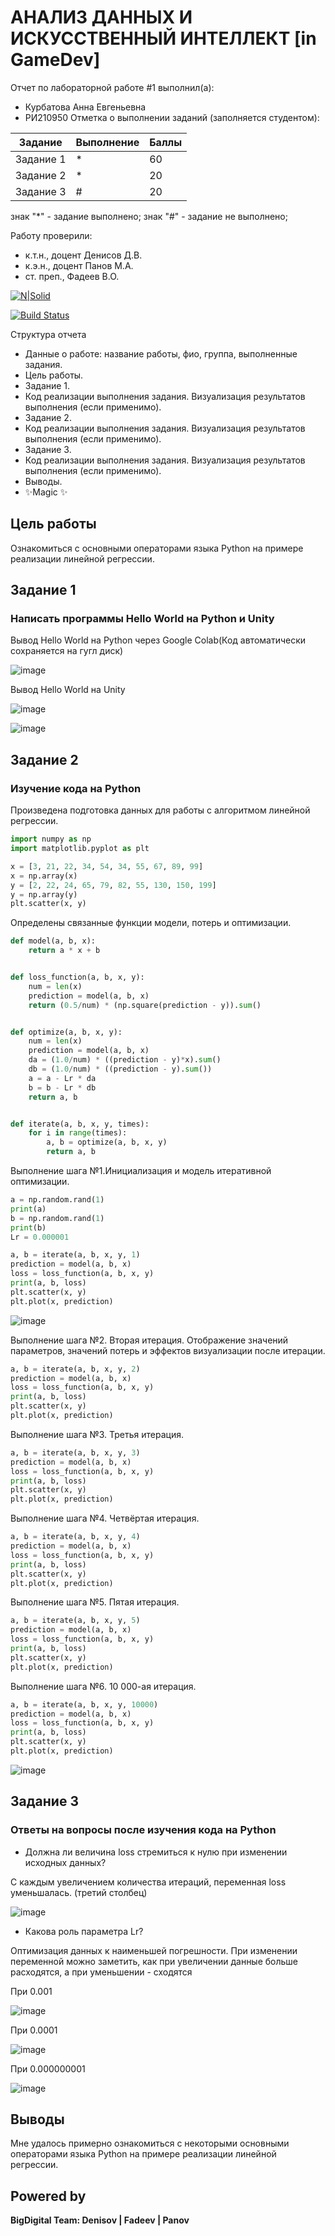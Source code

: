 # АНАЛИЗ ДАННЫХ И ИСКУССТВЕННЫЙ ИНТЕЛЛЕКТ [in GameDev]
Отчет по лабораторной работе #1 выполнил(а):
- Курбатова Анна Евгеньевна
- РИ210950
Отметка о выполнении заданий (заполняется студентом):

| Задание | Выполнение | Баллы |
| ------ | ------ | ------ |
| Задание 1 | * | 60 |
| Задание 2 | * | 20 |
| Задание 3 | # | 20 |

знак "*" - задание выполнено; знак "#" - задание не выполнено;

Работу проверили:
- к.т.н., доцент Денисов Д.В.
- к.э.н., доцент Панов М.А.
- ст. преп., Фадеев В.О.

[![N|Solid](https://cldup.com/dTxpPi9lDf.thumb.png)](https://nodesource.com/products/nsolid)

[![Build Status](https://travis-ci.org/joemccann/dillinger.svg?branch=master)](https://travis-ci.org/joemccann/dillinger)

Структура отчета

- Данные о работе: название работы, фио, группа, выполненные задания.
- Цель работы.
- Задание 1.
- Код реализации выполнения задания. Визуализация результатов выполнения (если применимо).
- Задание 2.
- Код реализации выполнения задания. Визуализация результатов выполнения (если применимо).
- Задание 3.
- Код реализации выполнения задания. Визуализация результатов выполнения (если применимо).
- Выводы.
- ✨Magic ✨

## Цель работы
Ознакомиться с основными операторами языка Python на примере реализации линейной регрессии.

## Задание 1
### Написать программы Hello World на Python и Unity
Вывод Hello World на Python через Google Colab(Код автоматически сохраняется на гугл диск)

![image](https://user-images.githubusercontent.com/86403364/192287954-c934d644-e8ad-4601-aba0-191d07646733.png)

Вывод Hello World на Unity 

![image](https://user-images.githubusercontent.com/86403364/192286751-608b5c63-b918-4834-bbb0-c0feb1ae2c6e.png)

![image](https://user-images.githubusercontent.com/86403364/192242832-3b5d02f0-d7ed-4d83-b902-85ad0576bc9c.png)



## Задание 2
### Изучение кода на Python
Произведена подготовка данных для работы с алгоритмом линейной регрессии.

```py
import numpy as np
import matplotlib.pyplot as plt

x = [3, 21, 22, 34, 54, 34, 55, 67, 89, 99]
x = np.array(x)
y = [2, 22, 24, 65, 79, 82, 55, 130, 150, 199]
y = np.array(y)
plt.scatter(x, y)
```

Определены связанные функции модели, потерь и оптимизации.

```py
def model(a, b, x):
    return a * x + b


def loss_function(a, b, x, y):
    num = len(x)
    prediction = model(a, b, x)
    return (0.5/num) * (np.square(prediction - y)).sum()


def optimize(a, b, x, y):
    num = len(x)
    prediction = model(a, b, x)
    da = (1.0/num) * ((prediction - y)*x).sum()
    db = (1.0/num) * ((prediction - y).sum())
    a = a - Lr * da
    b = b - Lr * db
    return a, b


def iterate(a, b, x, y, times):
    for i in range(times):
        a, b = optimize(a, b, x, y)
        return a, b
```

Выполнение шага №1.Инициализация и модель итеративной оптимизации.

```py
a = np.random.rand(1)
print(a)
b = np.random.rand(1)
print(b)
Lr = 0.000001

a, b = iterate(a, b, x, y, 1)
prediction = model(a, b, x)
loss = loss_function(a, b, x, y)
print(a, b, loss)
plt.scatter(x, y)
plt.plot(x, prediction)
```
![image](https://user-images.githubusercontent.com/86403364/192506100-61d9f8e9-36a9-417f-8c3b-51b2ba9424a6.png)

Выполнение шага №2. Вторая итерация. Отображение значений параметров, значений потерь и эффектов визуализации после итерации.

```py
a, b = iterate(a, b, x, y, 2)
prediction = model(a, b, x)
loss = loss_function(a, b, x, y)
print(a, b, loss)
plt.scatter(x, y)
plt.plot(x, prediction)
```

Выполнение шага №3. Третья итерация.

```py
a, b = iterate(a, b, x, y, 3)
prediction = model(a, b, x)
loss = loss_function(a, b, x, y)
print(a, b, loss)
plt.scatter(x, y)
plt.plot(x, prediction)
```
Выполнение шага №4. Четвёртая итерация.

```py
a, b = iterate(a, b, x, y, 4)
prediction = model(a, b, x)
loss = loss_function(a, b, x, y)
print(a, b, loss)
plt.scatter(x, y)
plt.plot(x, prediction)
```

Выполнение шага №5. Пятая итерация.

```py
a, b = iterate(a, b, x, y, 5)
prediction = model(a, b, x)
loss = loss_function(a, b, x, y)
print(a, b, loss)
plt.scatter(x, y)
plt.plot(x, prediction)
```

Выполнение шага №6. 10 000-ая итерация.

```py
a, b = iterate(a, b, x, y, 10000)
prediction = model(a, b, x)
loss = loss_function(a, b, x, y)
print(a, b, loss)
plt.scatter(x, y)
plt.plot(x, prediction)
```

![image](https://user-images.githubusercontent.com/86403364/192510580-59814ad1-e4c8-4371-be55-122c9b6b0903.png)


## Задание 3
### Ответы на вопросы после изучения кода на Python

- Должна ли величина loss стремиться к нулю при изменении исходных данных?

С каждым увеличением количества итераций, переменная loss уменьшалась. (третий столбец)

![image](https://user-images.githubusercontent.com/86403364/192516618-5198338c-2aa6-42c5-b7bc-475a8eb79dd2.png)

- Какова роль параметра Lr?

Оптимизация данных к наименьшей погрешности. При изменении переменной можно заметить, как при увеличении данные больше расходятся, а при уменьшении - сходятся

При 0.001

![image](https://user-images.githubusercontent.com/86403364/192519181-bc9c3937-6223-4e96-bf90-31c31a769884.png)


При 0.0001

![image](https://user-images.githubusercontent.com/86403364/192519264-5526906d-e865-416c-b2c7-3515aeb49e8f.png)

При 0.000000001

![image](https://user-images.githubusercontent.com/86403364/192519484-07c4f905-a7d0-405d-a614-3c550f5f1928.png)



## Выводы

Мне удалось примерно ознакомиться с некоторыми основными операторами языка Python на примере реализации линейной регрессии.

## Powered by

**BigDigital Team: Denisov | Fadeev | Panov**
